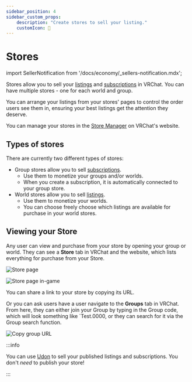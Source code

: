 ```yaml
---
sidebar_position: 4
sidebar_custom_props:
    description: "Create stores to sell your listing."
    customIcon: 🏪
---
```


# Stores

import SellerNotification from '/docs/economy/_sellers-notification.mdx';

<SellerNotification/>

Stores allow you to sell your [listings](../listings) and [subscriptions](../subscriptions) in VRChat. You can have multiple stores - one for each world and group.

You can arrange your listings from your stores' pages to control the order users see them in, ensuring your best listings get the attention they deserve.

You can manage your stores in the [Store Manager](https://vrchat.com/home/marketplace/storefront/stores) on VRChat's website.

## Types of stores

There are currently two different types of stores:

- Group stores allow you to sell [subscriptions](/economy/subscriptions).
	- Use them to monetize your groups and/or worlds.
	- When you create a subscription, it is automatically connected to your group store.
- World stores allow you to sell [listings](/economy/listings).
	- Use them to monetize your worlds.
	- You can choose freely choose which listings are available for purchase in your world stores.

## Viewing your Store

Any user can view and purchase from your store by opening your group or world. They can see a **Store** tab in VRChat and the website, which lists everything for purchase from your Store.

![Store page](/img/economy/Store-PreviewStoreWeb.png "Opening your Store page")

![Store page in-game](/img/economy/Store-PreviewStoreClient.png "Opening your group's Store page in VRChat")

You can share a link to your store by copying its URL.

Or you can ask users have a user navigate to the **Groups** tab in VRChat. From here, they can either join your Group by typing in the Group code, which will look something like `Test.0000, or they can search for it via the Group search function.

![Copy group URL](/img/economy/Store-CopyShortCode.png "Copying your group's VRChat.com URL")

:::info

You can use [Udon](/economy/sdk/udon-documentation) to sell your published listings and subscriptions. You don't *need* to publish your store!

:::